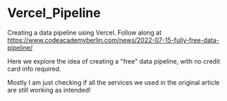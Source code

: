 # Vercel_Pipeline

Creating a data pipeline using Vercel. Follow along at https://www.codeacademyberlin.com/news/2022-07-15-fully-free-data-pipeline/

Here we explore the idea of creating a "free" data pipeline, with no credit card info required. 

Mostly I am just checking if all the services we used in the original article are still working as intended!

